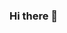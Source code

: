 ### Hi there 👋

<!--
**48124812/48124812** is a ✨ _special_ ✨ repository because its `README.md` (this file) appears on your GitHub profile.

Here are some ideas to get you started:
- 👋 hi,I'm 48124812
- 🔭 I’m currently working on ...
- 🌱 I’m currently learning ...
- 👯 I’m looking to collaborate on ...
- 🤔 I’m looking for help with ...
- 💬 Ask me about ...
- 📫 How to reach me: ...
- 😄 Pronouns: ...
- ⚡ Fun fact: ...
-->
